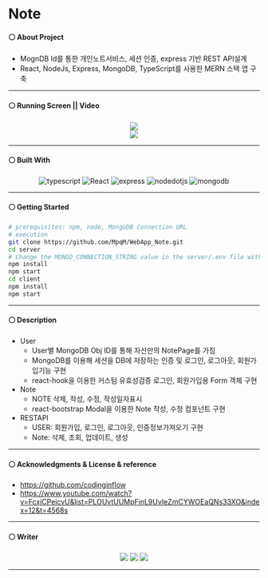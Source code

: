 # Note
#### ⚪ About Project
  * MognDB Id를 통한 개인노트서비스, 세션 인증, express 기반 REST API설계
  * React, NodeJs, Express, MongoDB, TypeScript를 사용한 MERN 스택 앱 구축

- - -

#### ⚪ Running Screen || Video
<p align ="center">
  <a href="https://www.youtube.com/watch?v=Wl9k9AdOlCM"><img src ="https://img.shields.io/badge/youtube-FF0000.svg?&style=for-the-badge&logo=youtube&logoColor=white"/></a>
  </br>
  <img src = https://user-images.githubusercontent.com/79093184/259305883-7dabfc3f-db6f-4862-b8bb-8b6b143eba7d.png>
</p>

- - -

#### ⚪ Built With
<p align="center">
 <img alt="typescript" src ="https://img.shields.io/badge/typescript-3178C6.svg?&style=for-the-badge&logo=typescript&logoColor=white"/> <img alt="React" src ="https://img.shields.io/badge/react-61DAFB.svg?&style=for-the-badge&logo=React&logoColor=white"/> <img alt="express" src ="https://img.shields.io/badge/express-339933.svg?&style=for-the-badge&logo=express&logoColor=white"/> <img alt="nodedotjs" src ="https://img.shields.io/badge/nodejs-339933.svg?&style=for-the-badge&logo=nodedotjs&logoColor=white"/> <img alt="mongodb" src ="https://img.shields.io/badge/mongodb-339933.svg?&style=for-the-badge&logo=mongodb&logoColor=white"/>
</p>

- - -

#### ⚪ Getting Started
   ```bash
   # prerequisites: npm, node, MongoDB Connection URL
   # execution
   git clone https://github.com/MpqM/WebApp_Note.git
   cd server
   # Change the MONGO_CONNECTION_STRING value in the server/.env file with yours
   npm install
   npm start
   cd client
   npm install
   npm start
   ```

- - -

#### ⚪ Description
   * User 
      * User별 MongoDB Obj ID를 통해 자신만의 NotePage를 가짐
      * MongoDB를 이용해 세션을 DB에 저장하는 인증 및 로그인, 로그아웃, 회원가입기능 구현
      * react-hook을 이용한 커스텀 유효성검증 로그인, 회원가입용 Form 객체 구현
   * Note
      * NOTE 삭제, 작성, 수정, 작성일자표시
      * react-bootstrap Modal을 이용한 Note 작성, 수정 컴포넌트 구현
   * RESTAPI
      * USER: 회원가입, 로그인, 로그아웃, 인증정보가져오기 구현
      * Note: 삭제, 조회, 업데이트, 생성

- - -

#### ⚪ Acknowledgments & License & reference
   * https://github.com/codinginflow
   * https://www.youtube.com/watch?v=FcxjCPeicvU&list=PLOUvtUUMpFinL9UvIeZmCYWOEaQNs33XO&index=12&t=4568s

- - -

#### ⚪ Writer
<p align ="center">
  <img src ="https://img.shields.io/badge/gmail-EA4335.svg?&style=for-the-badge&logo=gmail&logoColor=white"/></a> <a href = "https://github.com/MpqM"><img src ="https://img.shields.io/badge/GitHub-181717.svg?&style=for-the-badge&logo=GitHub&logoColor=white"/></a> <a href = "https://MpqM.tistory.com/"> <img src ="https://img.shields.io/badge/tistory-000000.svg?&style=for-the-badge&logo=Tistory&logoColor=white"/></a>
</p>

- - -


